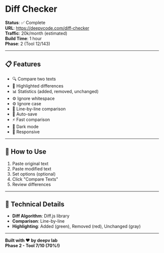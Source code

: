 # Diff Checker

**Status**: ✅ Complete  
**URL**: https://deepvcode.com/diff-checker  
**Traffic**: 20k/month (estimated)  
**Build Time**: 1 hour  
**Phase**: 2 (Tool 12/143)

---

## 📋 **Features**

- 🔍 Compare two texts
- 🎨 Highlighted differences
- 📊 Statistics (added, removed, unchanged)
- ⚙️ Ignore whitespace
- ⚙️ Ignore case
- 📝 Line-by-line comparison
- 💾 Auto-save
- ⚡ Fast comparison
- 🌙 Dark mode
- 📱 Responsive

---

## 🚀 **How to Use**

1. Paste original text
2. Paste modified text
3. Set options (optional)
4. Click "Compare Texts"
5. Review differences

---

## 🎨 **Technical Details**

- **Diff Algorithm**: Diff.js library
- **Comparison**: Line-by-line
- **Highlighting**: Added (green), Removed (red), Unchanged (gray)

---

**Built with ❤️ by deepv lab**  
**Phase 2 - Tool 7/10 (70%!)**

